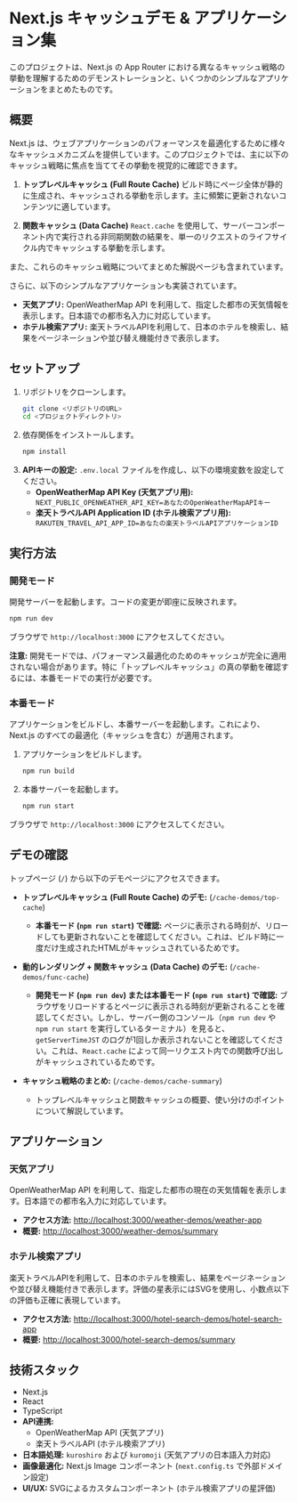 # Next.js キャッシュデモ & アプリケーション集

このプロジェクトは、Next.js の App Router における異なるキャッシュ戦略の挙動を理解するためのデモンストレーションと、いくつかのシンプルなアプリケーションをまとめたものです。

## 概要

Next.js は、ウェブアプリケーションのパフォーマンスを最適化するために様々なキャッシュメカニズムを提供しています。このプロジェクトでは、主に以下のキャッシュ戦略に焦点を当ててその挙動を視覚的に確認できます。

1.  **トップレベルキャッシュ (Full Route Cache)**
    ビルド時にページ全体が静的に生成され、キャッシュされる挙動を示します。主に頻繁に更新されないコンテンツに適しています。

2.  **関数キャッシュ (Data Cache)**
    `React.cache` を使用して、サーバーコンポーネント内で実行される非同期関数の結果を、単一のリクエストのライフサイクル内でキャッシュする挙動を示します。

また、これらのキャッシュ戦略についてまとめた解説ページも含まれています。

さらに、以下のシンプルなアプリケーションも実装されています。

*   **天気アプリ:** OpenWeatherMap API を利用して、指定した都市の天気情報を表示します。日本語での都市名入力に対応しています。
*   **ホテル検索アプリ:** 楽天トラベルAPIを利用して、日本のホテルを検索し、結果をページネーションや並び替え機能付きで表示します。

## セットアップ

1.  リポジトリをクローンします。
    ```bash
    git clone <リポジトリのURL>
    cd <プロジェクトディレクトリ>
    ```
2.  依存関係をインストールします。
    ```bash
    npm install
    ```
3.  **APIキーの設定:**
    `.env.local` ファイルを作成し、以下の環境変数を設定してください。
    *   **OpenWeatherMap API Key (天気アプリ用):**
        `NEXT_PUBLIC_OPENWEATHER_API_KEY=あなたのOpenWeatherMapAPIキー`
    *   **楽天トラベルAPI Application ID (ホテル検索アプリ用):**
        `RAKUTEN_TRAVEL_API_APP_ID=あなたの楽天トラベルAPIアプリケーションID`

## 実行方法

### 開発モード

開発サーバーを起動します。コードの変更が即座に反映されます。

```bash
npm run dev
```

ブラウザで `http://localhost:3000` にアクセスしてください。

**注意:** 開発モードでは、パフォーマンス最適化のためのキャッシュが完全に適用されない場合があります。特に「トップレベルキャッシュ」の真の挙動を確認するには、本番モードでの実行が必要です。

### 本番モード

アプリケーションをビルドし、本番サーバーを起動します。これにより、Next.js のすべての最適化（キャッシュを含む）が適用されます。

1.  アプリケーションをビルドします。
    ```bash
    npm run build
    ```
2.  本番サーバーを起動します。
    ```bash
    npm run start
    ```

ブラウザで `http://localhost:3000` にアクセスしてください。

## デモの確認

トップページ (`/`) から以下のデモページにアクセスできます。

*   **トップレベルキャッシュ (Full Route Cache) のデモ:** (`/cache-demos/top-cache`)
    *   **本番モード (`npm run start`) で確認:** ページに表示される時刻が、リロードしても更新されないことを確認してください。これは、ビルド時に一度だけ生成されたHTMLがキャッシュされているためです。

*   **動的レンダリング + 関数キャッシュ (Data Cache) のデモ:** (`/cache-demos/func-cache`)
    *   **開発モード (`npm run dev`) または本番モード (`npm run start`) で確認:** ブラウザをリロードするとページに表示される時刻が更新されることを確認してください。しかし、サーバー側のコンソール（`npm run dev` や `npm run start` を実行しているターミナル）を見ると、`getServerTimeJST` のログが1回しか表示されないことを確認してください。これは、`React.cache` によって同一リクエスト内での関数呼び出しがキャッシュされているためです。

*   **キャッシュ戦略のまとめ:** (`/cache-demos/cache-summary`)
    *   トップレベルキャッシュと関数キャッシュの概要、使い分けのポイントについて解説しています。

## アプリケーション

### 天気アプリ

OpenWeatherMap API を利用して、指定した都市の現在の天気情報を表示します。日本語での都市名入力に対応しています。

*   **アクセス方法:** [http://localhost:3000/weather-demos/weather-app](http://localhost:3000/weather-demos/weather-app)
*   **概要:** [http://localhost:3000/weather-demos/summary](http://localhost:3000/weather-demos/summary)

### ホテル検索アプリ

楽天トラベルAPIを利用して、日本のホテルを検索し、結果をページネーションや並び替え機能付きで表示します。評価の星表示にはSVGを使用し、小数点以下の評価も正確に表現しています。

*   **アクセス方法:** [http://localhost:3000/hotel-search-demos/hotel-search-app](http://localhost:3000/hotel-search-demos/hotel-search-app)
*   **概要:** [http://localhost:3000/hotel-search-demos/summary](http://localhost:3000/hotel-search-demos/summary)

## 技術スタック

*   Next.js
*   React
*   TypeScript
*   **API連携:**
    *   OpenWeatherMap API (天気アプリ)
    *   楽天トラベルAPI (ホテル検索アプリ)
*   **日本語処理:** `kuroshiro` および `kuromoji` (天気アプリの日本語入力対応)
*   **画像最適化:** Next.js Image コンポーネント (`next.config.ts` で外部ドメイン設定)
*   **UI/UX:** SVGによるカスタムコンポーネント (ホテル検索アプリの星評価)